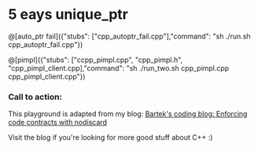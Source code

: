# 5 eays unique_ptr



@[auto_ptr fail]({"stubs": ["cpp_autoptr_fail.cpp"],"command": "sh ./run.sh cpp_autoptr_fail.cpp"})

@[pimpl]({"stubs": ["ccpp_pimpl.cpp", "cpp_pimpl.h", "cpp_pimpl_client.cpp],"command": "sh ./run_two.sh cpp_pimpl.cpp cpp_pimpl_client.cpp"})

### Call to action:

This playground is adapted from my blog: [Bartek's coding blog: Enforcing code contracts with nodiscard](http://www.bfilipek.com/2017/11/nodiscard.html)

Visit the blog if you're looking for more good stuff about C++ :)

